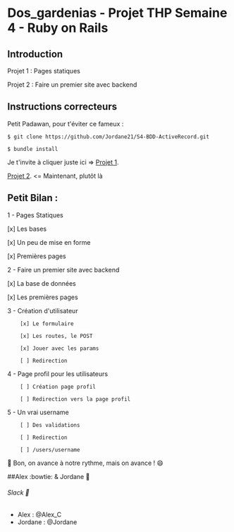 # Dos_gardenias - Projet THP Semaine 4 - Ruby on Rails

## Introduction

Projet 1 : Pages statiques

Projet 2 : Faire un premier site avec backend

## Instructions correcteurs

Petit Padawan, pour t'éviter ce fameux :

```$ git clone https://github.com/Jordane21/S4-BDD-ActiveRecord.git```

```$ bundle install```


Je t'invite à cliquer juste ici => [Projet 1](link/).

[Projet 2](link/). <= Maintenant, plutôt là  


## Petit Bilan :

1 - Pages Statiques

  [x] Les bases
  
  [x] Un peu de mise en forme
  
  [x] Premières pages
  
2 - Faire un premier site avec backend

[x] La base de données

[x] Les premières pages

3 - Création d'utilisateur

        [x] Le formulaire
        
        [x] Les routes, le POST
        
        [x] Jouer avec les params
        
        [ ] Redirection
        
4 - Page profil pour les utilisateurs

        [ ] Création page profil
        
        [ ] Redirection vers la page profil
        
5 - Un vrai username

        [ ] Des validations
        
        [ ] Redirection
        
        [ ] /users/username
        

:pray: Bon, on avance à notre rythme, mais on avance ! :smile:


##Alex :bowtie: & Jordane :pig:


###### Slack :love_letter:

* Alex : @Alex_C
* Jordane : @Jordane
